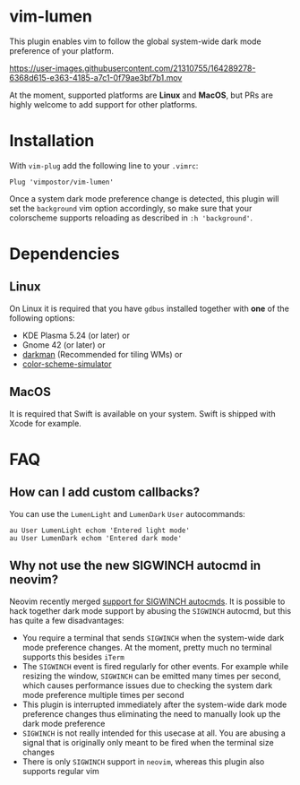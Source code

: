 # vim-lumen

This plugin enables vim to follow the global system-wide dark mode preference of your platform.

https://user-images.githubusercontent.com/21310755/164289278-6368d615-e363-4185-a7c1-0f79ae3bf7b1.mov

At the moment, supported platforms are **Linux** and **MacOS**, but PRs are highly welcome to add support for other platforms.

# Installation

With `vim-plug` add the following line to your `.vimrc`:

```vim
Plug 'vimpostor/vim-lumen'
```

Once a system dark mode preference change is detected, this plugin will set the `background` vim option accordingly, so make sure that your colorscheme supports reloading as described in `:h 'background'`.

# Dependencies

## Linux

On Linux it is required that you have `gdbus` installed together with **one** of the following options:

- KDE Plasma 5.24 (or later) or
- Gnome 42 (or later) or
- [darkman](https://gitlab.com/WhyNotHugo/darkman) (Recommended for tiling WMs) or
- [color-scheme-simulator](https://gitlab.gnome.org/exalm/color-scheme-simulator)

## MacOS

It is required that Swift is available on your system. Swift is shipped with Xcode for example.

# FAQ

## How can I add custom callbacks?

You can use the `LumenLight` and `LumenDark` `User` autocommands:
```vim
au User LumenLight echom 'Entered light mode'
au User LumenDark echom 'Entered dark mode'
```

## Why not use the new SIGWINCH autocmd in neovim?

Neovim recently merged [support for SIGWINCH autocmds](https://github.com/neovim/neovim/pull/18029). It is possible to hack together dark mode support by abusing the `SIGWINCH` autocmd, but this has quite a few disadvantages:

- You require a terminal that sends `SIGWINCH` when the system-wide dark mode preference changes. At the moment, pretty much no terminal supports this besides `iTerm`
- The `SIGWINCH` event is fired regularly for other events. For example while resizing the window, `SIGWINCH` can be emitted many times per second, which causes performance issues due to checking the system dark mode preference multiple times per second
- This plugin is interrupted immediately after the system-wide dark mode preference changes thus eliminating the need to manually look up the dark mode preference
- `SIGWINCH` is not really intended for this usecase at all. You are abusing a signal that is originally only meant to be fired when the terminal size changes
- There is only `SIGWINCH` support in `neovim`, whereas this plugin also supports regular vim
